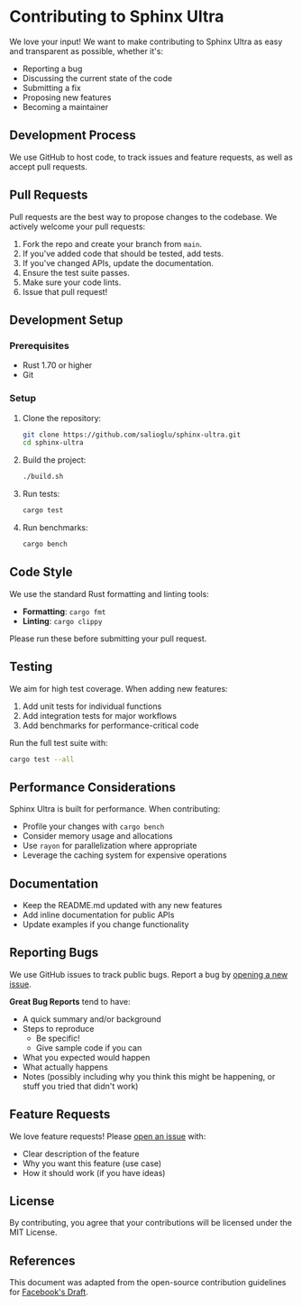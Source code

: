 # Contributing to Sphinx Ultra

We love your input! We want to make contributing to Sphinx Ultra as easy and transparent as possible, whether it's:

- Reporting a bug
- Discussing the current state of the code
- Submitting a fix
- Proposing new features
- Becoming a maintainer

## Development Process

We use GitHub to host code, to track issues and feature requests, as well as accept pull requests.

## Pull Requests

Pull requests are the best way to propose changes to the codebase. We actively welcome your pull requests:

1. Fork the repo and create your branch from `main`.
2. If you've added code that should be tested, add tests.
3. If you've changed APIs, update the documentation.
4. Ensure the test suite passes.
5. Make sure your code lints.
6. Issue that pull request!

## Development Setup

### Prerequisites

- Rust 1.70 or higher
- Git

### Setup

1. Clone the repository:
   ```bash
   git clone https://github.com/salioglu/sphinx-ultra.git
   cd sphinx-ultra
   ```

2. Build the project:
   ```bash
   ./build.sh
   ```

3. Run tests:
   ```bash
   cargo test
   ```

4. Run benchmarks:
   ```bash
   cargo bench
   ```

## Code Style

We use the standard Rust formatting and linting tools:

- **Formatting**: `cargo fmt`
- **Linting**: `cargo clippy`

Please run these before submitting your pull request.

## Testing

We aim for high test coverage. When adding new features:

1. Add unit tests for individual functions
2. Add integration tests for major workflows
3. Add benchmarks for performance-critical code

Run the full test suite with:
```bash
cargo test --all
```

## Performance Considerations

Sphinx Ultra is built for performance. When contributing:

- Profile your changes with `cargo bench`
- Consider memory usage and allocations
- Use `rayon` for parallelization where appropriate
- Leverage the caching system for expensive operations

## Documentation

- Keep the README.md updated with any new features
- Add inline documentation for public APIs
- Update examples if you change functionality

## Reporting Bugs

We use GitHub issues to track public bugs. Report a bug by [opening a new issue](https://github.com/salioglu/sphinx-ultra/issues).

**Great Bug Reports** tend to have:

- A quick summary and/or background
- Steps to reproduce
  - Be specific!
  - Give sample code if you can
- What you expected would happen
- What actually happens
- Notes (possibly including why you think this might be happening, or stuff you tried that didn't work)

## Feature Requests

We love feature requests! Please [open an issue](https://github.com/salioglu/sphinx-ultra/issues) with:

- Clear description of the feature
- Why you want this feature (use case)
- How it should work (if you have ideas)

## License

By contributing, you agree that your contributions will be licensed under the MIT License.

## References

This document was adapted from the open-source contribution guidelines for [Facebook's Draft](https://github.com/facebook/draft-js/blob/a9316a723f9e918afde44dea68b5f9f39b7d9b00/CONTRIBUTING.md).
